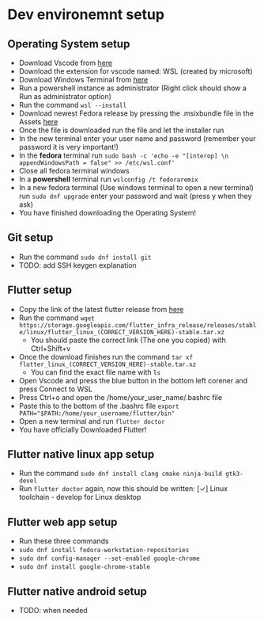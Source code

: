 # Dev environemnt setup
## Operating System setup
 - Download Vscode from [here](https://code.visualstudio.com/)
 - Download the extension for vscode named: WSL (created by microsoft)
 - Download Windows Terminal from [here](https://www.microsoft.com/store/productId/9N0DX20HK701)
 - Run a powershell instance as administrator (Right click should show a Run as administrator option) 
 - Run the command `wsl --install`
 - Download newest Fedora release by pressing the .msixbundle file in the Assets [here](https://github.com/WhitewaterFoundry/Fedora-Remix-for-WSL/releases)
 - Once the file is downloaded run the file and let the installer run
 - In the new terminal enter your user name and password (remember your password it is very important!)
 - In the **fedora** terminal run `sudo bash -c 'echo -e "[interop] \n appendWindowsPath = false" >> /etc/wsl.conf'`
 - Close all fedora terminal windows 
 - In a **powershell** terminal run `wslconfig /t fedoraremix`
 - In a new fedora terminal (Use windows terminal to open a new terminal) run `sudo dnf upgrade` enter your password and wait (press y when they ask)
 - You have finished downloading the Operating System!

## Git setup
 - Run the command `sudo dnf install git`
 - TODO: add SSH keygen explanation

## Flutter setup
 - Copy the link of the latest flutter release from [here](https://docs.flutter.dev/release/archive?tab=linux)
 - Run the command `wget https://storage.googleapis.com/flutter_infra_release/releases/stable/linux/flutter_linux_(CORRECT_VERSION_HERE)-stable.tar.xz`
    - You should paste the correct link (The one you copied) with Ctrl+Shift+v
 - Once the download finishes run the command `tar xf flutter_linux_(CORRECT_VERSION_HERE)-stable.tar.xz` 
    - You can find the exact file name with `ls`
 - Open Vscode and press the blue button in the bottom left corener and press Connect to WSL
 - Press Ctrl+o and open the /home/your_user_name/.bashrc file
 - Paste this to the bottom of the .bashrc file `export PATH="$PATH:/home/your_username/flutter/bin"`
 - Open a new terminal and run `flutter doctor`
 - You have officially Downloaded Flutter!

## Flutter native linux app setup
 - Run the command `sudo dnf install clang cmake ninja-build gtk3-devel`
 - Run `flutter doctor` again, now this should be written: [✓] Linux toolchain - develop for Linux desktop

## Flutter web app setup
 - Run these three commands 
  - `sudo dnf install fedora-workstation-repositories` 
  - `sudo dnf config-manager --set-enabled google-chrome` 
  - `sudo dnf install google-chrome-stable`

## Flutter native android setup
 - TODO: when needed
